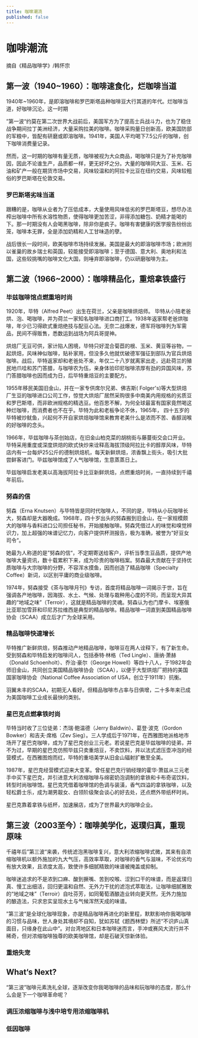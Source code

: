 ```yaml
---
title: 咖啡潮流
published: false
---
```


# 咖啡潮流

摘自《精品咖啡学》/韩怀宗

## 第一波（1940~1960）：咖啡速食化，烂咖啡当道

1940年~1960年，是即溶咖啡和罗巴斯塔品种咖啡豆大行其道的年代。烂咖啡当道，好咖啡沉沦。这一时期

”第一波“约莫在第二次世界大战前后，美国军方为了提高士兵战斗力，也为了稳住战争期间拉丁美洲经济，大量采购拉美的咖啡。咖啡采购量日创新高，欧美国防部的军粮中，皆配有研磨或即溶咖啡。1941年，美国人平均喝下7.5公斤的咖啡，创下咖啡消费量记录。

然而，这一时期的咖啡有量无质，咖啡被视为大众商品，喝咖啡只是为了补充咖啡因，因此不论谁生产，品质都一样，更无好坏之分。大量的咖啡同大豆、玉米、石油和矿产一般在期货市场中交易，风味较温和的阿拉卡比豆在纽约交易，风味较粗俗的罗巴斯塔在伦敦交易。

### 罗巴斯塔劣味当道

跟糟的是，咖啡从业者为了压低成本，大量使用风味低劣的罗巴斯塔豆，想尽办法榨出咖啡中所有水溶性物质，使得咖啡更加苦涩，非得添加糖包、奶精才能喝的下。那一时期没有人会喝黑咖啡，除非你是疯子。咖啡有害健康的医学报告纷纷出笼，咖啡本无罪，全是添加奶精和人工甘味造的孽。

战后很长一段时间，欧美咖啡市场持续发展。美国是最大的即溶咖啡市场；欧洲则以雀巢的故乡瑞士和英国，较能接受即溶咖啡；至于德国、意大利、奥地利和法国，这些较挑嘴的咖啡文化大国，则唾弃即溶咖啡，仍以研磨咖啡为主。

## 第二波（1966~2000）：咖啡精品化，重焙拿铁盛行

### 毕兹咖啡馆点燃重培时尚

1920年，毕特（Alfred Peet）出生在荷兰，父亲是咖啡烘焙师。 毕特从小陪老爸烘、泡、喝咖啡，并为荷兰一家知名咖啡啡进口商打工。1938年返家帮老爸烘咖啡，年少已习得欧式重焙绝技与配豆心法。无奈二战爆发，德军将咖啡列为军需品，民间不得贩售，悉数运到战场为阿兵哥提神。

烘焙厂无豆可供，家计陷人困境，毕特只好混合菊苣的根、玉米、黄豆等谷物，一起烘焙，风味神似咖啡，贴补家用，但没多久他就优破德军强征到部队为官兵烘焙咖啡。战后，毕特返家却和老爸处不来，年仅二十八岁就离家出走，远赴荷兰的殖民地爪哇和苏门答腊，与咖啡农为伍，亲身体验印尼咖啡浓厚有劲的异国风味，苏门答腊咖啡也因而成为日，后毕特重焙豆的主要配方。

1955年移民美国旧金山，并在一家专供席尔兄弟、佛吉斯( Folger's)等大型烘焙厂生豆的咖啡进口公司工作，惊觉大烘焙厂居然采购很多中南美内用规格的劣质豆和罗巴斯塔，而非欧洲规格的精选豆。他百思不解，为何全球最富有国家竟然喝这种烂咖啡，而消费者也不在乎。毕特为此和老板争论不休，1965年， 四十五岁的毕特被炒鱿鱼，兴起何不开自家烘焙咖啡馆来教育老美什么是浓而不苦、香醇润喉的好咖啡的念头。

1966年，毕兹咖啡与茶创始店，在旧金山柏克菜的胡桃街与藤蔓街交会口开业。毕特采用重度或深度烘焙的欧式快炒来诠释高海拔顶级阿拉比卡的醇厚风味，毕特店内有一台每炉25公斤的德制烘焙机，每天新鲜烘焙，浓香飘上街头，吸引大批尝鲜客进门。毕兹咖啡馆成了人气咖啡馆，生意蒸蒸日上。

毕兹咖啡启发老美以高海拔阿拉卡比豆新鲜烘焙，点燃重焙时尚，一直持续到千禧年前后。

### 努森的信

努森（Erna Knutsen）与毕特皆是同时代咖啡人，不同的是，毕特从小玩咖啡长大，努森却是大器晚成。1968年，四十岁出头的努森搬到旧金山，在一家规模颇大的咖啡与香料进口公司担任秘书，开始接触咖啡。努森凭借过人的味觉和嗅觉辨识力，加上超强的味谱记忆力，向客户提供杯测报告，极为准确，被誉为”好豆女司令“。

她最为人称道的是”努森的信“，不定期寄送给客户，评析当季生豆品质，提供产地咖啡大量资讯，数十载累积下来，成为珍贵的咖啡档案。努森最大贡献在于坚持优质咖啡与大宗咖啡的分野，不容浑水摸鱼，因而创造了精品咖啡（Specialty Coffee）新词，以区别平庸的商业级咖啡。

1974年，努森接受《茶与咖啡月刊》专访，首度将精品咖啡一词揭示于世，旨在强调各产地咖啡，因海拔、水土、气候、处理与栽种用心度的不同，而呈现大异其趣的“地域之味”（Terroir），这就是精品咖啡的灵魂。努森认为也门摩卡、埃塞俄比亚耶加雪菲和印尼苏拉维西是典型的精品咖啡。精品咖啡一词直到美国精品咖啡协会（SCAA）成立后才广为全球采用。

### 精品咖啡快速增长

毕特推广新鲜烘焙，努森推动产地精品咖啡，咖啡豆在两人诠释下，有了新生命。受到努森和毕特启发的咖啡问人，包括泰特·林格（Ted Lingle）、唐纳·萧赫（Donald Schoenholt）、乔治·豪尔（George Howell）等四十八人，于1982年会师旧金山，共同创立美国精品咖啡协会（SCAA），以便于大型烘焙厂把持的美国国家咖啡协会（National Coffee Association of USA，创立于1911年）抗衡。

羽翼未丰的SCAA，初期无人看好。但精品咖啡市占率与日俱增，二十多年来已成为美国咖啡工业成长最快的类别。

### 星巴克点燃拿铁时尚

毕特当时收了三位徒弟：杰瑞·鲍温德（Jerry Baldwin）、葛登·波克（Gordon Bowker）和吉夫·席格（Zev Sieg）。三人学成后于1971年，在西雅图地派格地市场开了星巴克咖啡，成为了星巴克创业三元老。若说星巴克是毕兹咖啡的徒弟，并不为过，早期的星巴克仿照毕兹只卖重焙豆，不卖饮料，并以法式滤压壶冲泡的经营模式，在西雅图炮而红，毕特的重培美学从旧金山辐射扩散至全美。

1987年，星巴克经营模式迎来大变革。曾任星巴克行销经理的霍华·萧兹从三元老手中买下星巴克，并引进意大利浓缩咖啡与绵密奶泡调制的拿铁和卡布奇诺饮料，转型时尚咖啡馆。星巴克凭借着咖啡馆的色调与装潢，香气四溢的拿铁咖啡，以及轻松爵士乐，成为潮男靓女、白领阶级聚会谈心的好去处，还点燃外带纸杯时尚。

星巴克靠着拿铁与纸杯，加速展店，成为了世界最大的咖啡企业。

## 第三波（2003至今）：咖啡美学化，返璞归真，重现原味

千禧年后”第三波“来袭，传统滤泡黑咖啡复兴，意大利浓缩咖啡式微，其来有自浓缩咖啡机以额外施加的九大气压，高效率萃取，对咖啡的香气与滋味，不论优劣均有放大效果，且浓度太高，致使许多细腻精致的味谱被掩盖或抑制。

咖啡迷追求的不是浓到口麻、酸到撅嘴、苦到咬喉、涩到口干的味谱，而是返璞归真、慢工出细活，回归更温和自然、无外力干扰的滤泡式萃取法，让咖啡细腻雅致的“地域之味”（Terroir）自吐芬芳，如同葡萄酒酿造业转向更天然，无外力施加的酿造法，只求忠实呈现水土与气候浑然天成的味谱。

”第三波“是全球化咖啡现象，亦是精品咖啡再进化的新里程，默默影响你我喝咖啡的习惯与品味，世人身处其境却不自知，犹如苏轼《题西林壁》所述“不识庐山真面目，只缘身在此山中”。对台湾地区和日本咖啡迷而言，手冲或赛风大流行并不稀奇，但对浓缩咖啡独尊的欧美咖啡馆，却是石破天惊新体验。

### 重焙失宠


## What‘s Next?

“第三波”咖啡元素洗礼全球，逐渐改变你我喝咖啡的品味和玩咖啡的态度，那么什么会是下一个咖啡革命呢？

### 调压浓缩咖啡与浅中培专用浓缩咖啡机

### 低因咖啡